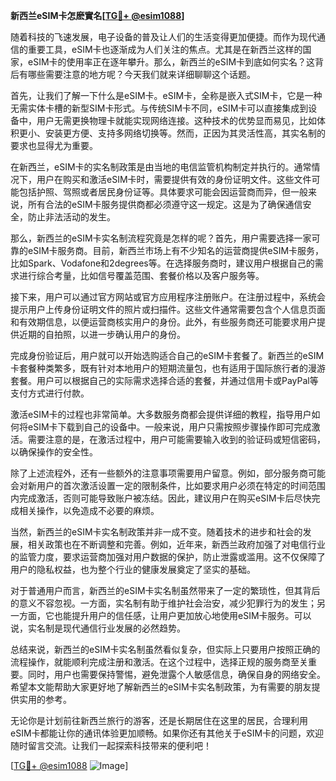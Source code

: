 **新西兰eSIM卡怎麽實名[[TG💪+ @esim1088](https://t.me/s/esim1088)]**

随着科技的飞速发展，电子设备的普及让人们的生活变得更加便捷。而作为现代通信的重要工具，eSIM卡也逐渐成为人们关注的焦点。尤其是在新西兰这样的国家，eSIM卡的使用率正在逐年攀升。那么，新西兰的eSIM卡到底如何实名？这背后有哪些需要注意的地方呢？今天我们就来详细聊聊这个话题。

首先，让我们了解一下什么是eSIM卡。eSIM卡，全称是嵌入式SIM卡，它是一种无需实体卡槽的新型SIM卡形式。与传统SIM卡不同，eSIM卡可以直接集成到设备中，用户无需更换物理卡就能实现网络连接。这种技术的优势显而易见，比如体积更小、安装更方便、支持多网络切换等。然而，正因为其灵活性高，其实名制的要求也显得尤为重要。

在新西兰，eSIM卡的实名制政策是由当地的电信监管机构制定并执行的。通常情况下，用户在购买和激活eSIM卡时，需要提供有效的身份证明文件。这些文件可能包括护照、驾照或者居民身份证等。具体要求可能会因运营商而异，但一般来说，所有合法的eSIM卡服务提供商都必须遵守这一规定。这是为了确保通信安全，防止非法活动的发生。

那么，新西兰的eSIM卡实名制流程究竟是怎样的呢？首先，用户需要选择一家可靠的eSIM卡服务商。目前，新西兰市场上有不少知名的运营商提供eSIM卡服务，比如Spark、Vodafone和2degrees等。在选择服务商时，建议用户根据自己的需求进行综合考量，比如信号覆盖范围、套餐价格以及客户服务等。

接下来，用户可以通过官方网站或官方应用程序注册账户。在注册过程中，系统会提示用户上传身份证明文件的照片或扫描件。这些文件通常需要包含个人信息页面和有效期信息，以便运营商核实用户的身份。此外，有些服务商还可能要求用户提供近期的自拍照，以进一步确认用户的身份。

完成身份验证后，用户就可以开始选购适合自己的eSIM卡套餐了。新西兰的eSIM卡套餐种类繁多，既有针对本地用户的短期流量包，也有适用于国际旅行者的漫游套餐。用户可以根据自己的实际需求选择合适的套餐，并通过信用卡或PayPal等支付方式进行付款。

激活eSIM卡的过程也非常简单。大多数服务商都会提供详细的教程，指导用户如何将eSIM卡下载到自己的设备中。一般来说，用户只需按照步骤操作即可完成激活。需要注意的是，在激活过程中，用户可能需要输入收到的验证码或短信密码，以确保操作的安全性。

除了上述流程外，还有一些额外的注意事项需要用户留意。例如，部分服务商可能会对新用户的首次激活设置一定的限制条件，比如要求用户必须在特定的时间范围内完成激活，否则可能导致账户被冻结。因此，建议用户在购买eSIM卡后尽快完成相关操作，以免造成不必要的麻烦。

当然，新西兰的eSIM卡实名制政策并非一成不变。随着技术的进步和社会的发展，相关政策也在不断调整和完善。例如，近年来，新西兰政府加强了对电信行业的监管力度，要求运营商加强对用户数据的保护，防止泄露或滥用。这不仅保障了用户的隐私权益，也为整个行业的健康发展奠定了坚实的基础。

对于普通用户而言，新西兰的eSIM卡实名制虽然带来了一定的繁琐性，但其背后的意义不容忽视。一方面，实名制有助于维护社会治安，减少犯罪行为的发生；另一方面，它也能提升用户的信任感，让用户更加放心地使用eSIM卡服务。可以说，实名制是现代通信行业发展的必然趋势。

总结来说，新西兰的eSIM卡实名制虽然看似复杂，但实际上只要用户按照正确的流程操作，就能顺利完成注册和激活。在这个过程中，选择正规的服务商至关重要。同时，用户也需要保持警惕，避免泄露个人敏感信息，确保自身的网络安全。希望本文能帮助大家更好地了解新西兰的eSIM卡实名制政策，为有需要的朋友提供实用的参考。

无论你是计划前往新西兰旅行的游客，还是长期居住在这里的居民，合理利用eSIM卡都能让你的通讯体验更加顺畅。如果你还有其他关于eSIM卡的问题，欢迎随时留言交流。让我们一起探索科技带来的便利吧！

[[TG💪+ @esim1088](https://t.me/s/esim1088) ![Image](https://i.postimg.cc/4NQfJmqS/Snipaste-2025-05-13-00-14-12.png)]